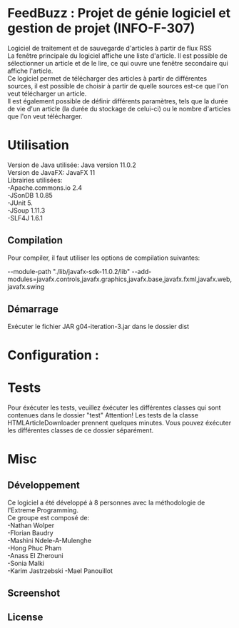 # FeedBuzz : Projet de génie logiciel et gestion de projet (INFO-F-307)

Logiciel de traitement et de sauvegarde d'articles à partir de flux RSS  
La fenêtre principale du logiciel affiche une liste d'article. Il est possible de sélectionner un article et de le lire, ce qui ouvre une fenêtre secondaire qui affiche l'article.  
Ce logiciel permet de télécharger des articles à partir de différentes sources, il est possible de choisir à partir de quelle sources est-ce que l'on veut télécharger un article.  
Il est également possible de définir différents paramètres, tels que la durée de vie d'un article (la durée du stockage de celui-ci) ou le nombre d'articles que l'on veut télécharger.  


# Utilisation

Version de Java utilisée: Java version 11.0.2  
Version de JavaFX: JavaFX 11  
Librairies utilisées:  
 -Apache.commons.io 2.4  
 -JSonDB 1.0.85  
 -JUnit 5.  
 -JSoup 1.11.3  
 -SLF4J 1.6.1  

<!--TO DO: Informations sur le système de build et la version du Java/Librairies utilisés dans l'implementation.-->

## Compilation

Pour compiler, il faut utiliser les options de compilation suivantes: 
 
 --module-path "./lib/javafx-sdk-11.0.2/lib" 
 --add-modules=javafx.controls,javafx.graphics,javafx.base,javafx.fxml,javafx.web,javafx.swing

## Démarrage 

Exécuter le fichier JAR g04-iteration-3.jar dans le dossier dist
<!-- TO DO: Informations sur le démarrage -->

# Configuration :

# Tests

Pour éxécuter les tests, veuillez éxécuter les différentes classes qui sont contenues dans le dossier "test"
Attention! Les tests de la classe HTMLArticleDownloader prennent quelques minutes.
Vous pouvez éxécuter les différentes classes de ce dossier séparément.
<!-- TO DO: Informations sur les tests -->

# Misc

## Développement

Ce logiciel a été développé à 8 personnes avec la méthodologie de l'Extreme Programming.  
Ce groupe est composé de:  
 -Nathan Wolper  
 -Florian Baudry  
 -Mashini Ndele-A-Mulenghe  
 -Hong Phuc Pham  
 -Anass El Zherouni  
 -Sonia Malki  
 -Karim Jastrzebski 
 -Mael Panouillot  

## Screenshot

## License